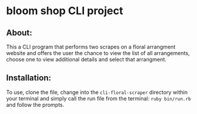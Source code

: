 #  bloom shop CLI project
## About:
This a CLI program that performs two scrapes on a floral arrangment website and offers the user the chance to view the list of all arrangements, choose one to view additional details and select that arrangment.

## Installation:
To use, clone the file, change into the ```cli-floral-scraper``` directory within your terminal and simply call the run file from the terminal: ```ruby bin/run.rb``` and follow the prompts. 